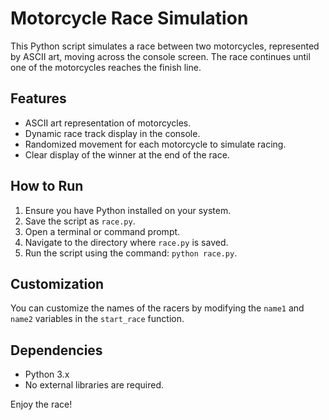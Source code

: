# Motorcycle Race Simulation

This Python script simulates a race between two motorcycles, represented by ASCII art, moving across the console screen. The race continues until one of the motorcycles reaches the finish line.

## Features

- ASCII art representation of motorcycles.
- Dynamic race track display in the console.
- Randomized movement for each motorcycle to simulate racing.
- Clear display of the winner at the end of the race.

## How to Run

1. Ensure you have Python installed on your system.
2. Save the script as `race.py`.
3. Open a terminal or command prompt.
4. Navigate to the directory where `race.py` is saved.
5. Run the script using the command: `python race.py`.

## Customization

You can customize the names of the racers by modifying the `name1` and `name2` variables in the `start_race` function.

## Dependencies

- Python 3.x
- No external libraries are required.

Enjoy the race!
